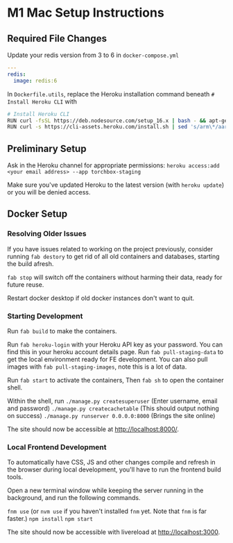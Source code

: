 # M1 Mac Setup Instructions

## Required File Changes

Update your redis version from 3 to 6 in `docker-compose.yml`

```yaml
---
redis:
  image: redis:6
```

In `Dockerfile.utils`, replace the Heroku installation command beneath `# Install Heroku CLI` with

```bash
# Install Heroku CLI
RUN curl -fsSL https://deb.nodesource.com/setup_16.x | bash - && apt-get install -y nodejs
RUN curl -s https://cli-assets.heroku.com/install.sh | sed 's/arm\*/aarch\*/g' | sh
```

## Preliminary Setup

Ask in the Heroku channel for appropriate permissions:
`heroku access:add <your email address> --app torchbox-staging`

Make sure you've updated Heroku to the latest version (with `heroku update`) or you will be denied access.

## Docker Setup

### Resolving Older Issues

If you have issues related to working on the project previously, consider running
`fab destory`
to get rid of all old containers and databases, starting the build afresh.

`fab stop` will switch off the containers without harming their data, ready for future reuse.

Restart docker desktop if old docker instances don't want to quit.

### Starting Development

Run `fab build` to make the containers.

Run `fab heroku-login` with your Heroku API key as your password. You can find this in your heroku account details page.
Run `fab pull-staging-data` to get the local environment ready for FE development.
You can also pull images with `fab pull-staging-images`, note this is a lot of data.

Run `fab start` to activate the containers,
Then `fab sh` to open the container shell.

Within the shell, run
`./manage.py createsuperuser` (Enter username, email and password)
`./manage.py createcachetable` (This should output nothing on success)
`./manage.py runserver 0.0.0.0:8000` (Brings the site online)

The site should now be accessible at [http://localhost:8000/](http://localhost:8000).

### Local Frontend Development

To automatically have CSS, JS and other changes compile and refresh in the browser during local development, you'll have to run the frontend build tools.

Open a new terminal window while keeping the server running in the background, and run the following commands.

`fnm use` (or `nvm use` if you haven't installed `fnm` yet. Note that `fnm` is far faster.)
`npm install`
`npm start`

The site should now be accessible with livereload at [http://localhost:3000](http://localhost:3000).
